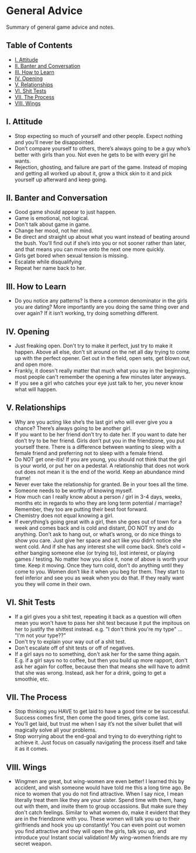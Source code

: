 # General Advice
Summary of general game advice and notes.

## Table of Contents

* [I. Attitude](#i-attitude)
* [II. Banter and Conversation](#ii-banter-and-conversation)
* [III. How to Learn](#iii-how-to-learn)
* [IV. Opening](#iv-opening)
* [V. Relationships](#v-relationships)
* [VI. Shit Tests](#vi-shit-tests)
* [VII. The Process](#vii-the-process)
* [VIII. Wings](#viii-wings)

## I. Attitude

* Stop expecting so much of yourself and other people. Expect nothing and you’ll never be
disappointed.
* Don’t compare yourself to others, there’s always going to be a guy who’s better with girls than 
you. Not even he gets to be with every girl he wants.
* Rejection, ghosting, and failure are part of the game. Instead of moping and getting all worked 
up about it, grow a thick skin to it and pick yourself up afterward and keep going.

## II. Banter and Conversation

* Good game should appear to just happen.
* Game is emotional, not logical.
* Don't talk about game in game.
* Change her mood, not her mind.
* Be direct and straight up about what you want instead of beating around the bush. You’ll find 
out if she’s into you or not sooner rather than later, and that means you can move onto the next
one more quickly.
* Girls get bored when sexual tension is missing.
* Escalate while disqualifying
* Repeat her name back to her.

## III. How to Learn

* Do you notice any patterns? Is there a common denominator in the girls you are dating? More 
importantly are you doing the same thing over and over again? If it isn’t working, try doing
something different.


## IV. Opening

* Just freaking open. Don't try to make it perfect, just try to make it happen. Above all else, 
don't sit around on the net all day trying to come up with the perfect opener. Get out in the 
field, open sets, get blown out, and open more.
* Frankly, it doesn't really matter that much what you say in the beginning, most people can't 
remember the opening a few minutes later anyways.
* If you see a girl who catches your eye just talk to her, you never know what will happen.

## V. Relationships

* Why are you acting like she’s the last girl who will ever give you a chance? There’s always 
going to be another girl.
* If you want to be her friend don’t try to date her. If you want to date her don’t try to be her 
friend. Girls don’t put you in the friendzone, you put yourself there. There is a difference between
wanting to sleep with a female friend and preferring not to sleep with a female friend.
* Do NOT get one-itis! If you are young, you should not think that the girl is your world, or
put her on a pedestal. A relationship that does not work out does not mean it is the end of the
world. Keep an abundance mind frame!
* Never ever take the relationship for granted. Be in your toes all the time. 
* Someone needs to be worthy of knowing myself.
* How much can I really know about a person / girl in 3-4 days, weeks, months etc in regards to
who they are long term potential / marriage? Remember, they too are putting their best foot 
forward.
* Chemistry does not equal knowing a girl.
* If everything’s going great with a girl, then she goes out of town for a week and comes back 
and is cold and distant, DO NOT try and do anything. Don’t ask to hang out, or what’s wrong, or 
do nice things to show you care. Just give her space and act like you didn’t notice she went cold.
And if she has any interest she will come back.
She’s cold = either banging someone else (or trying to), lost interest, or playing games / testing.
No matter how you slice it, none of above is worth your time. Keep it moving. 
Once they turn cold, don't do anything until they come to you. Women don’t like it when you beg 
for them. They start to feel inferior and see you as weak when you do that. If they really want 
you they will come in their own.

## VI. Shit Tests

* If a girl gives you a shit test, repeating it back as a question will often mean you won't have
to pass her shit test because it put the impitous on her to justify the shittest instead. e.g.
"I don't think you're my type" ... "I'm not your type??"
* Don't try to explain your way out of a shit test.
* Don't escalate off of shit tests or off of negatives.
* If a girl says no to something, don't ask her for the same thing again. E.g. if a girl says no to
coffee, but then you build up more rapport, don't ask her again for coffee, because then that 
means she will have to admit that she was wrong. Instead, ask her for a drink, going to get a 
smoothie, etc.

## VII. The Process

* Stop thinking you HAVE to get laid to have a good time or be successful. Success comes first, 
then come the good times, girls come last.
* You’ll get laid, but trust me when I say it’s not the silver bullet that will magically solve 
all your problems.
* Stop worrying about the end-goal and trying to do everything right to achieve it. Just focus on 
casually navigating the process itself and take it as it comes.

## VIII. Wings

* Wingmen are great, but wing-women are even better! I learned this by accident, and wish someone 
would have told me this a long time ago. Be nice to women that you do not find attractive.
When I say nice, I mean literally treat them like they are your sister. Spend time with them,
hang out with them, and invite them to group occassions. But make sure they don't catch feelings.
Similar to what women do, make it evident that they are in the friendzone with you.
These women will talk you up to their girlfriends and hook you up constantly! You can even point
out women you find attractive and they will open the girls, talk you up, and introduce you!
Instant social validation! My wing-women friends are my secret weapon.
